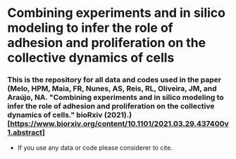 # Combining experiments and in silico modeling to infer the role of adhesion and proliferation on the collective dynamics of cells


### This is the repository for all data and codes used in the paper (Melo, HPM, Maia, FR, Nunes, AS, Reis, RL, Oliveira, JM, and Araújo, NA.  "Combining experiments and in silico modeling to infer the role of adhesion and proliferation on the collective dynamics of cells." bioRxiv (2021).)[https://www.biorxiv.org/content/10.1101/2021.03.29.437400v1.abstract]

* If you use any data or code please considerer to cite. 


